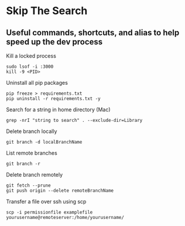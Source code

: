 # Skip The Search
## Useful commands, shortcuts, and alias to help speed up the dev process

Kill a locked process
```
sudo lsof -i :3000
kill -9 <PID>
```

Uninstall all pip packages
```
pip freeze > requirements.txt
pip uninstall -r requirements.txt -y
```

Search for a string in home directory (Mac)
```
grep -nrI "string to search" . --exclude-dir=Library
```

Delete branch locally
```
git branch -d localBranchName
```

List remote branches
```
git branch -r
```

Delete branch remotely
```
git fetch --prune
git push origin --delete remoteBranchName
```

Transfer a file over ssh using scp
```
scp -i permissionfile examplefile yourusername@remoteserver:/home/yourusername/
```
